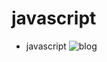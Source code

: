 # javascript
- javascript
![blog](https://github.com/HFM1/javascript/tree/master/static/images/header.jpg "blog")
